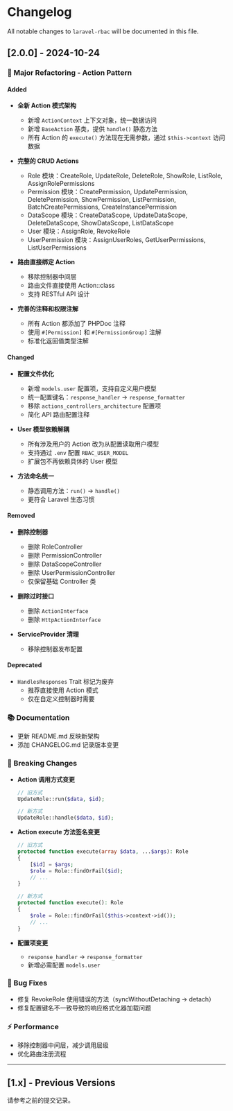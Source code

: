 # Changelog

All notable changes to `laravel-rbac` will be documented in this file.

## [2.0.0] - 2024-10-24

### 🚀 Major Refactoring - Action Pattern

#### Added
- **全新 Action 模式架构**
  - 新增 `ActionContext` 上下文对象，统一数据访问
  - 新增 `BaseAction` 基类，提供 `handle()` 静态方法
  - 所有 Action 的 `execute()` 方法现在无需参数，通过 `$this->context` 访问数据

- **完整的 CRUD Actions**
  - Role 模块：CreateRole, UpdateRole, DeleteRole, ShowRole, ListRole, AssignRolePermissions
  - Permission 模块：CreatePermission, UpdatePermission, DeletePermission, ShowPermission, ListPermission, BatchCreatePermissions, CreateInstancePermission
  - DataScope 模块：CreateDataScope, UpdateDataScope, DeleteDataScope, ShowDataScope, ListDataScope
  - User 模块：AssignRole, RevokeRole
  - UserPermission 模块：AssignUserRoles, GetUserPermissions, ListUserPermissions

- **路由直接绑定 Action**
  - 移除控制器中间层
  - 路由文件直接使用 Action::class
  - 支持 RESTful API 设计

- **完善的注释和权限注解**
  - 所有 Action 都添加了 PHPDoc 注释
  - 使用 `#[Permission]` 和 `#[PermissionGroup]` 注解
  - 标准化返回值类型注解

#### Changed
- **配置文件优化**
  - 新增 `models.user` 配置项，支持自定义用户模型
  - 统一配置键名：`response_handler` → `response_formatter`
  - 移除 `actions_controllers_architecture` 配置项
  - 简化 API 路由配置注释

- **User 模型依赖解耦**
  - 所有涉及用户的 Action 改为从配置读取用户模型
  - 支持通过 `.env` 配置 `RBAC_USER_MODEL`
  - 扩展包不再依赖具体的 User 模型

- **方法命名统一**
  - 静态调用方法：`run()` → `handle()`
  - 更符合 Laravel 生态习惯

#### Removed
- **删除控制器**
  - 删除 RoleController
  - 删除 PermissionController
  - 删除 DataScopeController
  - 删除 UserPermissionController
  - 仅保留基础 Controller 类

- **删除过时接口**
  - 删除 `ActionInterface`
  - 删除 `HttpActionInterface`

- **ServiceProvider 清理**
  - 移除控制器发布配置

#### Deprecated
- `HandlesResponses` Trait 标记为废弃
  - 推荐直接使用 Action 模式
  - 仅在自定义控制器时需要

### 📚 Documentation
- 更新 README.md 反映新架构
- 添加 CHANGELOG.md 记录版本变更

### 🔧 Breaking Changes
- **Action 调用方式变更**
  ```php
  // 旧方式
  UpdateRole::run($data, $id);
  
  // 新方式
  UpdateRole::handle($data, $id);
  ```

- **Action execute 方法签名变更**
  ```php
  // 旧方式
  protected function execute(array $data, ...$args): Role
  {
      [$id] = $args;
      $role = Role::findOrFail($id);
      // ...
  }
  
  // 新方式
  protected function execute(): Role
  {
      $role = Role::findOrFail($this->context->id());
      // ...
  }
  ```

- **配置项变更**
  - `response_handler` → `response_formatter`
  - 新增必需配置 `models.user`

### 🐛 Bug Fixes
- 修复 RevokeRole 使用错误的方法（syncWithoutDetaching → detach）
- 修复配置键名不一致导致的响应格式化器加载问题

### ⚡ Performance
- 移除控制器中间层，减少调用层级
- 优化路由注册流程

---

## [1.x] - Previous Versions

请参考之前的提交记录。
